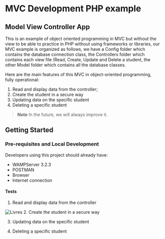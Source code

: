 # MVC Development PHP example

## Model View Controller App

This is an example of object oriented programming in MVC but without the view to be able to practice in PHP without using frameworks or libraries, our MVC example is organized as follows, we have a Config folder which contains the database connection class, the Controllers folder which contains each view file (Read, Create, Update and Delete a student, the other Model folder which contains all the database classes.

Here are the main features of this MVC in object-oriented programming, fully operational:

1. Read and display data from the controller;
2. Create the student in a secure way
3. Updating data on the specific student 
4. Deleting a specific student

>**Note** In the future, we will always improve it. 


## Getting Started

### Pre-requisites and Local Development

Developers using this project should already have:

- WAMPServer 3.2.3
- POSTMAN
- Browser
- Internet connection 

#### Tests

1. Read and display data from the controller

![Livres](https://user-images.githubusercontent.com/111361566/211107294-b472c68d-6179-45c9-89f4-7d7dae15a108.PNG)
2. Create the student in a secure way



3. Updating data on the specific student 


4. Deleting a specific student
